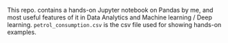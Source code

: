 This repo. contains a hands-on Jupyter notebook on Pandas by me, and most useful features of it in Data Analytics and Machine learning / Deep learning.
`petrol_consumption.csv` is the csv file used for showing hands-on examples.
